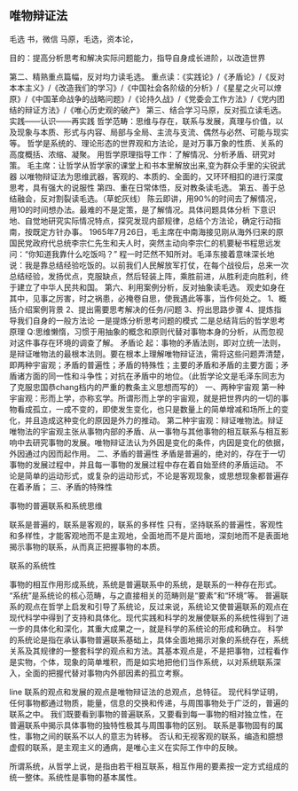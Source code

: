 ## 唯物辩证法
毛选
书，微信
马原，毛选，资本论，








目的：提高分析思考和解决实际问题能力，指导自身成长进阶，以改造世界

第二、精熟重点篇幅，反对均力读毛选。
重点读：《实践论》/《矛盾论》/《反对本本主义》/《改造我们的学习》/《中国社会各阶级的分析》/《星星之火可以燎原》/《中国革命战争的战略问题》/《论持久战》/《党委会工作方法》/《党内团结的辩证方法》/《唯心历史观的破产》
第三、结合学习马原，反对孤立读毛选。实践——认识——再实践
哲学范畴：思维与存在，联系与发展，真理与价值，以及现象与本质、形式与内容、局部与全局、主流与支流、偶然与必然、可能与现实等。
哲学是系统的、理论形态的世界观和方法论，是对万事万象的性质、关系的高度概括、浓缩、凝聚。
用哲学原理指导工作：了解情况、分析矛盾、研究对策。
毛主席：让哲学从哲学家的课堂上和书本里解放出来,变为群众手里的尖锐武器
以唯物辩证法为思维武器，客观的、本质的、全面的，又环环相扣的进行深度思考，具有强大的说服性
第四、重在日常体悟，反对教条读毛选。
第五、善于总结融会，反对割裂读毛选。（草蛇灰线）
陈云即讲，用90%的时间去了解情况，用10的时间想办法。最难的不是定策，是了解情况。具体问题具体分析
下意识地、自觉地研究实际情况特点，探究发现内部规律，总结个方法论，确定行动指南，按既定方针办事。
1965年7月26日，毛主席在中南海接见刚从海外归来的原国民党政府代总统李宗仁先生和夫人时，突然主动向李宗仁的机要秘书程思远发问：“你知道我靠什么吃饭吗？”
程一时茫然不知所对。毛泽东接着意味深长地说：我是靠总结经验吃饭的。以前我们人民解放军打仗，在每个战役后，总来一次总结经验，发扬优点，克服缺点，然后轻装上阵，乘胜前进，从胜利走向胜利，终于建立了中华人民共和国。
第六、利用案例分析，反对抽象读毛选。
观史如身在其中，见事之厉害，时之祸患，必掩卷自思，使我遇此等事，当作何处之。
1、概括介绍案例背景
2、提出需要思考解决的任务/问题
3、捋出思路步骤
4、提炼指导我们自身的一般方法论
一是提炼分析思考问题的模式
二是总结背后的哲学思考原理
Q:思维懒惰，习惯于用抽象的概念和原则代替对事物本身的分析，从而忽视对这件事存在环境的调查了解。
矛盾论
  起：事物的矛盾法则，即对立统一法则，是辩证唯物法的最根本法则。要在根本上理解唯物辩证法，需将这些问题弄清楚，即两种宇宙观；矛盾的普遍性；矛盾的特殊性；主要的矛盾和矛盾的主要方面；矛盾诸方面的同一性和斗争性；对抗在矛盾中的地位。（此哲学论文是毛泽东同志为了克服忠国恭chang档内的严重的教条主义思想而写的）
一、两种宇宙观
第一种宇宙观：形而上学，亦称玄学。所谓形而上学的宇宙观，就是把世界内的一切的事物看成孤立，一成不变的，即使发生变化，也只是数量上的简单增减和场所上的变化，并且造成这种变化的原因是外力的推动。
第二种宇宙观：辩证唯物法。辩证唯物法的宇宙观主张从事物内部的矛盾、从一事物与其他事物的相互联系与相互影响中去研究事物的发展。唯物辩证法认为外因是变化的条件，内因是变化的依据，外因通过内因而起作用。
二、矛盾的普遍性
矛盾是普遍的，绝对的，存在于一切事物的发展过程中，并且每一事物的发展过程中存在着自始至终的矛盾运动。
不论是简单的运动形式，或复杂的运动形式，不论是客观现象，或思想现象都普遍存在着矛盾；
三、矛盾的特殊性



事物的普遍联系和系统思维


联系是普遍的，联系是客观的，联系的多样性
只有，坚持联系的普遍性，客观性和多样性，才能客观地而不是主观地，全面地而不是片面地，深刻地而不是表面地揭示事物的联系，从而真正把握事物的本质。
  

联系的系统性

事物的相互作用形成系统，系统是普遍联系中的系统，是联系的一种存在形式。
“系统”是系统论的核心范畴，与之直接相关的范畴则是“要素”和“环境”等。
普遍联系的观点在哲学上启发和引导了系统论，反过来说，系统论又使普遍联系的观点在现代科学中得到了支持和具体化。现代实践和科学的发展使联系的系统性得到了进一步的具体化和深化，其重大成果之一，就是科学的系统论的形成和确立。
    科学的系统论是指在承认事物普遍联系基础上，具体全面地揭示对象的系统存在，系统关系及其规律的一整套科学的观点和方法。其基本观点是，不是把事物，过程看作是实物，个体，现象的简单堆积，而是如实地把他们当作系统，以对系统联系深入，全面的把握代替对事物内外部因素的孤立考察。


line
联系的观点和发展的观点是唯物辩证法的总观点，总特征。
现代科学证明，任何事物都通过物质，能量，信息的交换和传递，与周围事物处于广泛的，普遍的联系之中。
我们既要看到事物的普遍联系，又要看到每一事物的相对独立性，在普遍联系中揭示具体事物的独特性极其与周围事物的区别。
联系是事物固有的属性，事物之间的联系不以人的意志为转移。
否认和无视客观的联系，编造和臆想虚假的联系，是主观主义的通病，是唯心主义在实际工作中的反映。

所谓系统，从哲学上说，是指由若干相互联系，相互作用的要素按一定方式组成的统一整体。系统性是事物的基本属性。